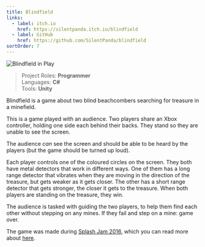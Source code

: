 ```yaml
---
title: Blindfield
links:
  - label: itch.io
    href: https://silentpanda.itch.io/blindfield
  - label: GitHub
    href: https://github.com/SilentPanda/blindfield
sortOrder: 7
---
```


![Blindfield in Play](/assets/blog/splash-jam-2016/blindfield-in-play.jpg)

> Project Roles: **Programmer**\
> Languages: **C#**\
> Tools: **Unity**

Blindfield is a game about two blind beachcombers searching for treasure in a
minefield.

This is a game played with an audience. Two players share an Xbox controller,
holding one side each behind their backs. They stand so they are unable to see
the screen.

The audience _can_ see the screen and should be able to be heard by the players
(but the game should be turned up loud).

Each player controls one of the coloured circles on the screen. They both have
metal detectors that work in different ways. One of them has a long range
detector that vibrates when they are moving in the direction of the treasure,
but gets weaker as it gets closer. The other has a short range detector that
gets stronger, the closer it gets to the treasure. When both players are
standing on the treasure, they win.

The audience is tasked with guiding the two players, to help them find each
other without stepping on any mines. If they fail and step on a mine: game over.

The game was made during [Splash Jam 2016](http://www.splash-jam.com/), which
you can read more about [here](/blog/splash-jam-2016).
